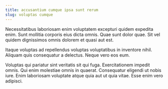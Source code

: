 ```yaml
---
title: accusantium cumque ipsa sunt rerum
slug: voluptas cumque
---
```


Necessitatibus laboriosam enim voluptatem excepturi quidem expedita enim. Sunt mollitia corporis eius dicta omnis. Quae sunt dolor quae. Sit vel quidem dignissimos omnis dolorem et quasi aut est.

Itaque voluptas ad repellendus voluptas voluptatibus in inventore nihil. Aliquam quis consequatur a delectus. Neque vero eos eum.

Voluptas qui pariatur sint veritatis sit qui fuga. Exercitationem impedit omnis. Qui enim molestiae omnis in quaerat. Consequatur eligendi ut nobis iure. Enim laboriosam voluptate atque quia aut ut quia vitae. Esse enim vero adipisci.
